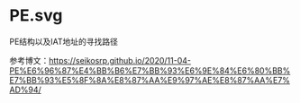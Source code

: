 # PE.svg
PE结构以及IAT地址的寻找路径

参考博文：https://seikosrp.github.io/2020/11-04-PE%E6%96%87%E4%BB%B6%E7%BB%93%E6%9E%84%E6%80%BB%E7%BB%93%E5%8F%8A%E8%87%AA%E9%97%AE%E8%87%AA%E7%AD%94/
